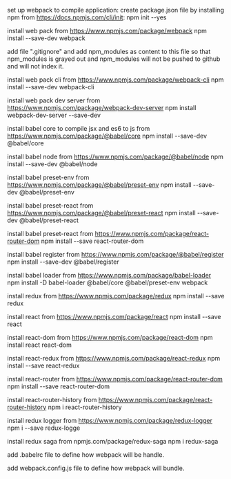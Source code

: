 set up webpack to compile application:
 create package.json file by installing npm from https://docs.npmjs.com/cli/init:
 npm init --yes

 install web pack from https://www.npmjs.com/package/webpack
 npm install --save-dev webpack

 add file ".gitignore" and add npm_modules as content to this file so that npm_modules is grayed out and npm_modules will not be pushed to github and will not index it.
 
 install web pack cli from https://www.npmjs.com/package/webpack-cli
 npm install --save-dev webpack-cli
 
 install web pack dev server from https://www.npmjs.com/package/webpack-dev-server
 npm install webpack-dev-server --save-dev

 install babel core to compile jsx and es6 to js from https://www.npmjs.com/package/@babel/core
 npm install --save-dev @babel/core
 
 install babel node from https://www.npmjs.com/package/@babel/node
 npm install --save-dev @babel/node
 
 install babel preset-env from https://www.npmjs.com/package/@babel/preset-env
 npm install --save-dev @babel/preset-env

 install babel preset-react from https://www.npmjs.com/package/@babel/preset-react
 npm install --save-dev @babel/preset-react
 
  install babel preset-react from https://www.npmjs.com/package/react-router-dom
npm install --save react-router-dom
 

 install babel register from https://www.npmjs.com/package/@babel/register
 npm install --save-dev @babel/register
 
 install babel loader from https://www.npmjs.com/package/babel-loader
 npm install -D babel-loader @babel/core @babel/preset-env webpack

 install redux from https://www.npmjs.com/package/redux
 npm install --save redux

 install react from https://www.npmjs.com/package/react
 npm install --save react
 
 install react-dom from https://www.npmjs.com/package/react-dom
 npm install react react-dom
 
 install react-redux from https://www.npmjs.com/package/react-redux
 npm install --save react-redux

  
 install react-router from https://www.npmjs.com/package/react-router-dom
 npm install --save react-router-dom
 
 install react-router-history from https://www.npmjs.com/package/react-router-history
 npm i react-router-history
 
  install redux logger  from https://www.npmjs.com/package/redux-logger
npm i --save redux-logge
 
  install redux saga from npmjs.com/package/redux-saga
 npm i redux-saga
 
 add .babelrc file to define how webpack will be handle.
 
 add webpack.config.js file to define how webpack will bundle.


